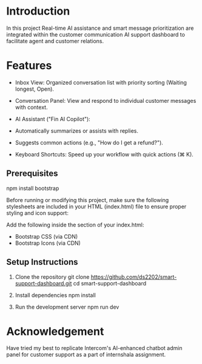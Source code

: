 # Introduction

In this project Real-time AI assistance and smart message prioritization are integrated within the customer communication AI support dashboard to facilitate agent and customer relations.

# Features

- Inbox View: Organized conversation list with priority sorting (Waiting longest, Open).

- Conversation Panel: View and respond to individual customer messages with context.

- AI Assistant ("Fin AI Copilot"):

- Automatically summarizes or assists with replies.

- Suggests common actions (e.g., "How do I get a refund?").

- Keyboard Shortcuts: Speed up your workflow with quick actions (⌘ K).

## Prerequisites

npm install bootstrap

Before running or modifying this project, make sure the following stylesheets are included in your HTML (index.html) file to ensure proper styling and icon support:

Add the following inside the <head> section of your index.html:

- Bootstrap CSS (via CDN)
- Bootstrap Icons (via CDN)

## Setup Instructions

1. Clone the repository
git clone https://github.com/ds2202/smart-support-dashboard.git
cd smart-support-dashboard

2. Install dependencies
npm install

3. Run the development server
npm run dev

# Acknowledgement
Have tried my best to replicate Intercom's AI-enhanced chatbot admin panel for customer support as a part of internshala assignment.






